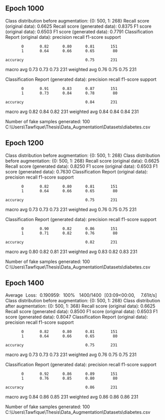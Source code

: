 ## Epoch 1000

Class distribution before augmentation: {0: 500, 1: 268}
Recall score (original data): 0.6625
Recall score (generated data): 0.8375
F1 score (original data): 0.6503
F1 score (generated data): 0.7791
Classification Report (original data):
               precision    recall  f1-score   support

           0       0.82      0.80      0.81       151
           1       0.64      0.66      0.65        80

    accuracy                           0.75       231
   macro avg       0.73      0.73      0.73       231
weighted avg       0.76      0.75      0.75       231

Classification Report (generated data):
               precision    recall  f1-score   support

           0       0.91      0.83      0.87       151
           1       0.73      0.84      0.78        80

    accuracy                           0.84       231
   macro avg       0.82      0.84      0.82       231
weighted avg       0.84      0.84      0.84       231

Number of fake samples generated: 100
C:\Users\Tawfique\Thesis\Data_Augmentation\Datasets\diabetes.csv

## Epoch 1200
Class distribution before augmentation: {0: 500, 1: 268}
Class distribution before augmentation: {0: 500, 1: 268}
Recall score (original data): 0.6625
Recall score (generated data): 0.8250
F1 score (original data): 0.6503
F1 score (generated data): 0.7630
Classification Report (original data):
               precision    recall  f1-score   support

           0       0.82      0.80      0.81       151
           1       0.64      0.66      0.65        80

    accuracy                           0.75       231
   macro avg       0.73      0.73      0.73       231
weighted avg       0.76      0.75      0.75       231

Classification Report (generated data):
               precision    recall  f1-score   support

           0       0.90      0.82      0.86       151
           1       0.71      0.82      0.76        80

    accuracy                           0.82       231
   macro avg       0.80      0.82      0.81       231
weighted avg       0.83      0.82      0.83       231

Number of fake samples generated: 100
C:\Users\Tawfique\Thesis\Data_Augmentation\Datasets\diabetes.csv

## Epoch 1400
Average Loss: 0.190959: 100%
 1400/1400 [03:09<00:00,  7.61it/s]
 
Class distribution before augmentation: {0: 500, 1: 268}
Class distribution after augmentation: {0: 500, 1: 368}
Recall score (original data): 0.6625
Recall score (generated data): 0.8500
F1 score (original data): 0.6503
F1 score (generated data): 0.8047
Classification Report (original data):
               precision    recall  f1-score   support

           0       0.82      0.80      0.81       151
           1       0.64      0.66      0.65        80

    accuracy                           0.75       231
   macro avg       0.73      0.73      0.73       231
weighted avg       0.76      0.75      0.75       231

Classification Report (generated data):
               precision    recall  f1-score   support

           0       0.92      0.86      0.89       151
           1       0.76      0.85      0.80        80

    accuracy                           0.86       231
   macro avg       0.84      0.86      0.85       231
weighted avg       0.86      0.86      0.86       231

Number of fake samples generated: 100
C:\Users\Tawfique\Thesis\Data_Augmentation\Datasets\diabetes.csv
